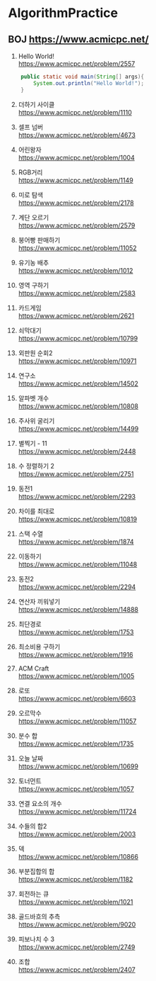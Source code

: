 # AlgorithmPractice 

## BOJ https://www.acmicpc.net/


1. Hello World! <br>
https://www.acmicpc.net/problem/2557
~~~ Java
	public static void main(String[] args){
		System.out.println("Hello World!");
	}
~~~

2. 더하기 사이클 <br>
https://www.acmicpc.net/problem/1110

3. 셀프 넘버 <br>
https://www.acmicpc.net/problem/4673

4. 어린왕자 <br>
https://www.acmicpc.net/problem/1004

5. RGB거리 <br>
https://www.acmicpc.net/problem/1149

6. 미로 탐색 <br>
https://www.acmicpc.net/problem/2178

7. 계단 오르기 <br>
https://www.acmicpc.net/problem/2579

8. 붕어빵 판매하기 <br>
https://www.acmicpc.net/problem/11052

9. 유기농 배추 <br>
https://www.acmicpc.net/problem/1012

10. 영역 구하기 <br>
https://www.acmicpc.net/problem/2583

11. 카드게임 <br>
https://www.acmicpc.net/problem/2621

12. 쇠막대기 <br>
https://www.acmicpc.net/problem/10799

13. 외판원 순회2 <br>
https://www.acmicpc.net/problem/10971

14. 연구소 <br>
https://www.acmicpc.net/problem/14502

15. 알파벳 개수 <br>
https://www.acmicpc.net/problem/10808

16. 주사위 굴리기 <br>
https://www.acmicpc.net/problem/14499

17. 별찍기 - 11 <br>
https://www.acmicpc.net/problem/2448

18. 수 정렬하기 2 <br>
https://www.acmicpc.net/problem/2751

19. 동전1 <br>
https://www.acmicpc.net/problem/2293

20. 차이를 최대로 <br>
https://www.acmicpc.net/problem/10819

21. 스택 수열 <br>
https://www.acmicpc.net/problem/1874

22. 이동하기 <br>
https://www.acmicpc.net/problem/11048

23. 동전2 <br>
https://www.acmicpc.net/problem/2294

24. 연산자 끼워넣기 <br>
https://www.acmicpc.net/problem/14888

25. 최단경로 <br>
https://www.acmicpc.net/problem/1753

26. 최소비용 구하기 <br>
https://www.acmicpc.net/problem/1916

27. ACM Craft <br>
https://www.acmicpc.net/problem/1005

28. 로또 <br>
https://www.acmicpc.net/problem/6603

29. 오르막수 <br>
https://www.acmicpc.net/problem/11057

30. 분수 합 <br>
https://www.acmicpc.net/problem/1735

31. 오늘 날짜 <br>
https://www.acmicpc.net/problem/10699

32. 토너먼트 <br>
https://www.acmicpc.net/problem/1057

33. 연결 요소의 개수 <br>
https://www.acmicpc.net/problem/11724

34. 수들의 합2 <br>
https://www.acmicpc.net/problem/2003

35. 덱 <br>
https://www.acmicpc.net/problem/10866

36. 부분집합의 합 <br>
https://www.acmicpc.net/problem/1182

37. 회전하는 큐 <br>
https://www.acmicpc.net/problem/1021

38. 골드바흐의 추측 <br>
https://www.acmicpc.net/problem/9020

39. 피보나치 수 3 <br>
https://www.acmicpc.net/problem/2749

40. 조합 <br>
https://www.acmicpc.net/problem/2407


